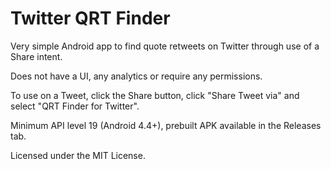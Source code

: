 # Twitter QRT Finder

Very simple Android app to find quote retweets on Twitter through use of a Share intent.

Does not have a UI, any analytics or require any permissions. 

To use on a Tweet, click the Share button, click "Share Tweet via" and select "QRT Finder for Twitter".

Minimum API level 19 (Android 4.4+), prebuilt APK available in the Releases tab.

Licensed under the MIT License.


